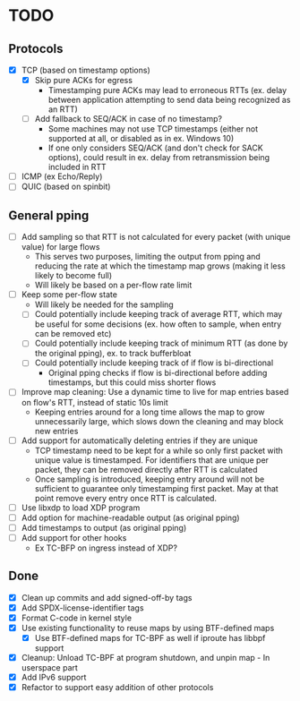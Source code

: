 # TODO

## Protocols
- [x] TCP (based on timestamp options)
  - [x] Skip pure ACKs for egress
    - Timestamping pure ACKs may lead to erroneous RTTs (ex. delay between application attempting to send data being recognized as an RTT)
  - [ ] Add fallback to SEQ/ACK in case of no timestamp?
    - Some machines may not use TCP timestamps (either not supported at all, or disabled as in ex. Windows 10)
    - If one only considers SEQ/ACK (and don't check for SACK options), could result in ex. delay from retransmission being included in RTT
- [ ] ICMP (ex Echo/Reply)
- [ ] QUIC (based on spinbit)

## General pping
- [ ] Add sampling so that RTT is not calculated for every packet (with unique value) for large flows
  - This serves two purposes, limiting the output from pping and reducing the rate at which the timestamp map grows (making it less likely to become full)
  - Will likely be based on a per-flow rate limit
- [ ] Keep some per-flow state
  - Will likely be needed for the sampling
  - [ ] Could potentially include keeping track of average RTT, which may be useful for some decisions (ex. how often to sample, when entry can be removed etc)
  - [ ] Could potentially include keeping track of minimum RTT (as done by the original pping), ex. to track bufferbloat
  - [ ] Could potentially include keeping track of if flow is bi-directional
    - Original pping checks if flow is bi-directional before adding timestamps, but this could miss shorter flows
- [ ] Improve map cleaning: Use a dynamic time to live for map entries based on flow's RTT, instead of static 10s limit
  - Keeping entries around for a long time allows the map to grow unnecessarily large, which slows down the cleaning and may block new entries
- [ ] Add support for automatically deleting entries if they are unique
  - TCP timestamp need to be kept for a while so only first packet with unique value is timestamped. For identifiers that are unique per packet, they can be removed directly after RTT is calculated
  - Once sampling is introduced, keeping entry around will not be sufficient to guarantee only timestamping first packet. May at that point remove every entry once RTT is calculated.
- [ ] Use libxdp to load XDP program
- [ ] Add option for machine-readable output (as original pping)
- [ ] Add timestamps to output (as original pping)
- [ ] Add support for other hooks
  - Ex TC-BFP on ingress instead of XDP?

## Done
- [x] Clean up commits and add signed-off-by tags
- [x] Add SPDX-license-identifier tags
- [x] Format C-code in kernel style
- [x] Use existing functionality to reuse maps by using BTF-defined maps
  - [x] Use BTF-defined maps for TC-BPF as well if iproute has libbpf support
- [x] Cleanup: Unload TC-BPF at program shutdown, and unpin map - In userspace part
- [x] Add IPv6 support
- [x] Refactor to support easy addition of other protocols

